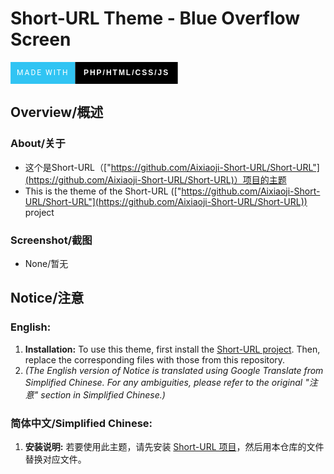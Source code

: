 # Short-URL Theme - Blue Overflow Screen
<svg xmlns="http://www.w3.org/2000/svg" width="267.68814849853516" height="35" viewBox="0 0 267.68814849853516 35"><rect width="103.48461151123047" height="35" fill="#31C4F3"/><rect x="103.48461151123047" width="164.2035369873047" height="35" fill="#000000"/><text x="51.742305755615234" y="21.5" font-size="12" font-family="'Roboto', sans-serif" fill="#FFFFFF" text-anchor="middle" letter-spacing="2">MADE WITH</text><text x="185.5863800048828" y="21.5" font-size="12" font-family="'Montserrat', sans-serif" fill="#FFFFFF" text-anchor="middle" font-weight="900" letter-spacing="2">PHP/HTML/CSS/JS</text></svg>
## Overview/概述
### About/关于
- 这个是Short-URL（["https://github.com/Aixiaoji-Short-URL/Short-URL"](https://github.com/Aixiaoji-Short-URL/Short-URL)）项目的主题
- This is the theme of the Short-URL (["https://github.com/Aixiaoji-Short-URL/Short-URL"](https://github.com/Aixiaoji-Short-URL/Short-URL)) project

### Screenshot/截图
- None/暂无

## Notice/注意
### English:
1. **Installation:** To use this theme, first install the [Short-URL project](https://github.com/Aixiaoji-Short-URL/Short-URL). Then, replace the corresponding files with those from this repository.
2. *(The English version of Notice is translated using Google Translate from Simplified Chinese. For any ambiguities, please refer to the original "注意" section in Simplified Chinese.)*

### 简体中文/Simplified Chinese:
1. **安装说明:** 若要使用此主题，请先安装 [Short-URL 项目](https://github.com/Aixiaoji-Short-URL/Short-URL)，然后用本仓库的文件替换对应文件。

